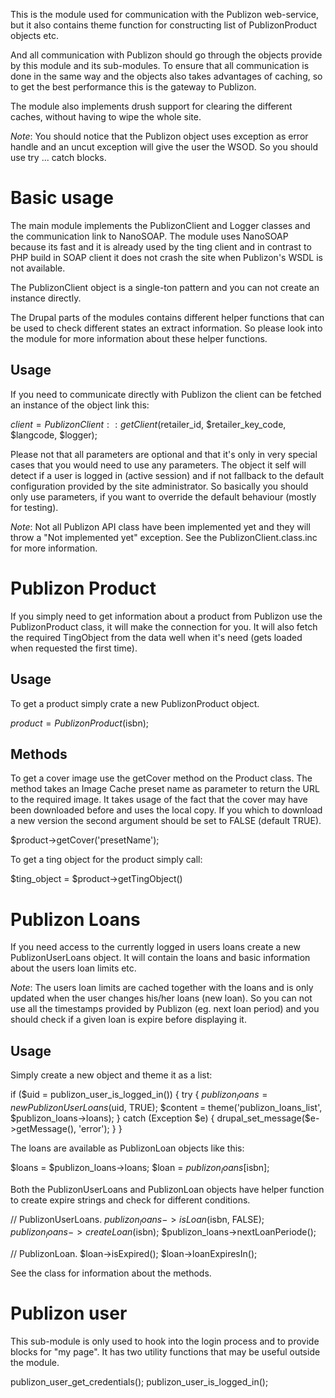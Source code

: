 This is the module used for communication with the Publizon web-service, but it
also contains theme function for constructing list of PublizonProduct objects
etc.

And all communication with Publizon should go through the objects provide by
this module and its sub-modules. To ensure that all communication is done in the
same way and the objects also takes advantages of caching, so to get the best
performance this is the gateway to Publizon.

The module also implements drush support for clearing the different caches,
without having to wipe the whole site.

_Note_: You should notice that the Publizon object uses exception as error
handle and an uncut exception will give the user the WSOD. So you should use
try ... catch blocks.

# Basic usage
The main module implements the PublizonClient and Logger classes and the
communication link to NanoSOAP. The module uses NanoSOAP because its fast and it
is already used by the ting client and in contrast to PHP build in SOAP client
it does not crash the site when Publizon's WSDL is not available.

The PublizonClient object is a single-ton pattern and you can not create an
instance directly.

The Drupal parts of the modules contains different helper functions that can be
used to check different states an extract information. So please look into the
module for more information about these helper functions.

## Usage
If you need to communicate directly with Publizon the client can be fetched an
instance of the object link this:

  $client = PublizonClient::getClient($retailer_id, $retailer_key_code, $langcode, $logger);

Please not that all parameters are optional and that it's only in very special
cases that you would need to use any parameters. The object it self will detect
if a user is logged in (active session) and if not fallback to the default
configuration provided by the site administrator. So basically you should only
use parameters, if you want to override the default behaviour (mostly for
testing).

_Note_: Not all Publizon API class have been implemented yet and they will throw
 a "Not implemented yet" exception. See the PublizonClient.class.inc for more
information.

# Publizon Product
If you simply need to get information about a product from Publizon use the
PublizonProduct class, it will make the connection for you. It will also fetch
the required TingObject from the data well when it's need (gets loaded when
requested the first time).

## Usage
To get a product simply crate a new PublizonProduct object.

  $product = PublizonProduct($isbn);

## Methods
To get a cover image use the getCover method on the Product class. The method
takes an Image Cache preset name as parameter to return the URL to the required
image. It takes usage of the fact that the cover may have been downloaded before
and uses the local copy. If you which to download a new version the second
argument should be set to FALSE (default TRUE).

  $product->getCover('presetName');

To get a ting object for the product simply call:

  $ting_object = $product->getTingObject()

# Publizon Loans
If you need access to the currently logged in users loans create a new
PublizonUserLoans object. It will contain the loans and basic information about
the users loan limits etc.

_Note_: The users loan limits are cached together with the loans and is only
updated when the user changes his/her loans (new loan). So you can not use all
the timestamps provided by Publizon (eg. next loan period) and you should check
if a given loan is expire before displaying it.

## Usage
Simply create a new object and theme it as a list:

  if ($uid = publizon_user_is_logged_in()) {
    try {
      $publizon_loans = new PublizonUserLoans($uid, TRUE);
      $content = theme('publizon_loans_list', $publizon_loans->loans);
    }
    catch (Exception $e) {
      drupal_set_message($e->getMessage(), 'error');
    }
  }

The loans are available as PublizonLoan objects like this:

  $loans = $publizon_loans->loans;
  $loan = $publizon_loans[$isbn];

Both the PublizonUserLoans and PublizonLoan objects have helper function to
create expire strings and check for different conditions.

  // PublizonUserLoans.
  $publizon_loans->isLoan($isbn, FALSE);
  $publizon_loans->createLoan($isbn);
  $publizon_loans->nextLoanPeriode();

  // PublizonLoan.
  $loan->isExpired();
  $loan->loanExpiresIn();

See the class for information about the methods.

# Publizon user
This sub-module is only used to hook into the login process and to provide
blocks for "my page". It has two utility functions that may be useful outside
the module.

  publizon_user_get_credentials();
  publizon_user_is_logged_in();
